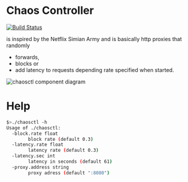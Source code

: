 # Chaos Controller

[![Build Status](https://travis-ci.org/LAtanassov/chaosctl.svg?branch=master)](https://travis-ci.org/LAtanassov/chaosctl)

is inspired by the Netflix Simian Army and is basically http proxies that randomly 
* forwards,
* blocks or
* add latency to requests
depending rate specified when started.  

![chaosctl component diagram](http://www.plantuml.com/plantuml/png/LOuz2iCm34PtdU8ZkwzGCdRiaCruS6L13QfjRAS_bDozIKE6ZkAz9xwnTL_xV5UYb8DWyALePDzZJWC-15ZMAAaxMd0uVFEvSTTTE4_J1GQsrFnwEz12n9hdi47xb2kQr4TaSHkXunsCEVrIsllr-fT7IM7TzGK0.svg)

# Help
```sh 
$>./chaosctl -h
Usage of ./chaosctl:
  -block.rate float
    	block rate (default 0.3)
  -latency.rate float
    	latency rate (default 0.3)
  -latency.sec int
    	latency in seconds (default 61)
  -proxy.address string
    	proxy adress (default ":8080")
```
